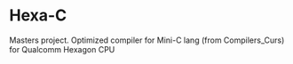 # Hexa-C
Masters project. Optimized compiler for Mini-C lang (from Compilers_Curs) for Qualcomm Hexagon CPU

